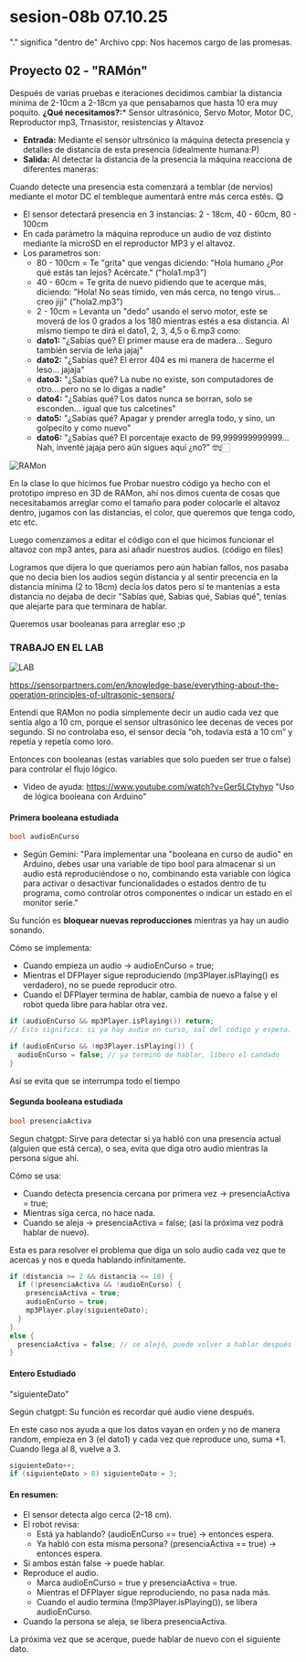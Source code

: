 # sesion-08b 07.10.25

"." significa "dentro de"
Archivo cpp: Nos hacemos cargo de las promesas.

## Proyecto 02 - "RAMón"

Después de varias pruebas e iteraciones decidimos cambiar la distancia mínima de 2-10cm a 2-18cm ya que pensabamos que hasta 10 era muy poquito.
**¿Qué necesitamos?:*** Sensor ultrasónico, Servo Motor, Motor DC, Reproductor mp3, Trnasistor, resistencias y Altavoz 

+ **Entrada:** Mediante el sensor ultrsónico la máquina detecta presencia y detalles de distancia de esta presencia (idealmente humana:P)
+ **Salida:** Al detectar la distancia de la presencia la máquina reacciona de diferentes maneras:

Cuando detecte una presencia esta comenzará a temblar (de nervios) mediante el motor DC el tembleque aumentará entre más cerca estés. 😋
+ El sensor detectará presencia en 3 instancias: 2 - 18cm, 40 - 60cm, 80 - 100cm
+ En cada parámetro la máquina reproduce un audio de voz distinto mediante la microSD en el reproductor MP3 y el altavoz.
+ Los parametros son:
    + 80 - 100cm = Te "grita" que vengas diciendo: "Hola humano ¿Por qué estás tan lejos? Acércate." ("hola1.mp3")
    + 40 - 60cm = Te grita de nuevo pidiendo que te acerque más, diciendo: "Hola! No seas timido, ven más cerca, no tengo virus... creo jiji" ("hola2.mp3")
    + 2 - 10cm = Levanta un "dedo" usando el servo motor, este se moverá de los 0 grados a los 180 mientras estés a esa distancia. Al mismo tiempo te dirá el dato1, 2, 3, 4,5 o 6.mp3 como: 
   + **dato1:** "¿Sabías qué? El primer mause era de madera... Seguro también servía de leña jajaj"
   + **dato2:** "¿Sabías qué? El error 404 es mi manera de hacerme el leso... jajaja"
   + **dato3:** "¿Sabías qué? La nube no existe, son computadores de otro... pero no se lo digas a nadie"
   + **dato4:** "¿Sabías qué? Los datos nunca se borran, solo se esconden... igual que tus calcetines"
   + **dato5:** "¿Sabías qué? Apagar y prender arregla todo, y sino, un golpecito y como nuevo"
   + **dato6:** "¿Sabías qué? El porcentaje exacto de 99,999999999999... Nah, inventé jajaja pero aún sigues aquí ¿no?" 🤓☝🏻
 
![RAMon](./imagenes/RAMoncito.png)

En la clase lo que hicimos fue Probar nuestro código ya hecho con el prototipo impreso en 3D de RAMon, ahí nos dimos cuenta de cosas que necesitabamos arreglar como el tamaño para poder colocarle el altavoz dentro, jugamos con las distancias, el color, que queremos que tenga codo, etc etc.

Luego comenzamos a editar el código con el que hicimos funcionar el altavoz con mp3 antes, para así añadir nuestros audios. (código en files)

Logramos que dijera lo que queriamos pero aún habian fallos, nos pasaba que no decia bien los audios según distancia y al sentir precencia en la distancia mínima (2 to 18cm) decía los datos pero si te mantenías a esta distancia no dejaba de decir "Sabías qué, Sabias qué, Sabias qué", tenías que alejarte para que terminara de hablar.

Queremos usar booleanas para arreglar eso ;p

### TRABAJO EN EL LAB
![LAB](./imagenes/IMG_2268.jpeg)

<https://sensorpartners.com/en/knowledge-base/everything-about-the-operation-principles-of-ultrasonic-sensors/>

Entendí que RAMon no podía simplemente decir un audio cada vez que sentía algo a 10 cm, porque el sensor ultrasónico lee decenas de veces por segundo. Si no controlaba eso, el sensor decía “oh, todavía está a 10 cm” y repetía y repetía como loro.

Entonces con booleanas (estas variables que solo pueden ser true o false) para controlar el flujo lógico.

+ Video de ayuda: <https://www.youtube.com/watch?v=Ger5LCtyhyo> "Uso de lógica booleana con Arduino"

#### Primera booleana estudiada
```cpp
bool audioEnCurso
```

+ Según Gemini: "Para implementar una "booleana en curso de audio" en Arduino, debes usar una variable de tipo bool para almacenar si un audio está reproduciéndose o no, combinando esta variable con lógica para activar o desactivar funcionalidades o estados dentro de tu programa, como controlar otros componentes o indicar un estado en el monitor serie."

Su función es **bloquear nuevas reproducciones** mientras ya hay un audio sonando.

Cómo se implementa:

 + Cuando empieza un audio → audioEnCurso = true;
 + Mientras el DFPlayer sigue reproduciendo (mp3Player.isPlaying() es verdadero), no se puede reproducir otro.
 + Cuando el DFPlayer termina de hablar, cambia de nuevo a false y el robot queda libre para hablar otra vez.
 
```cpp
if (audioEnCurso && mp3Player.isPlaying()) return;  
// Esto significa: si ya hay audio en curso, sal del código y espera.
```
```cpp
if (audioEnCurso && !mp3Player.isPlaying()) {
  audioEnCurso = false; // ya terminó de hablar, libero el candado
}
```
Así se evita que se interrumpa todo el tiempo

#### Segunda booleana estudiada
```cpp
bool presenciaActiva
```

Segun chatgpt: Sirve para detectar si ya habló con una presencia actual (alguien que está cerca), o sea, evita que diga otro audio mientras la persona sigue ahí.

Cómo se usa:

 + Cuando detecta presencia cercana por primera vez → presenciaActiva = true;
 + Mientras siga cerca, no hace nada.
 + Cuando se aleja → presenciaActiva = false; (así la próxima vez podrá hablar de nuevo).

Esta es para resolver el problema que diga un solo audio cada vez que te acercas y nos e queda hablando infinitamente.

```cpp
if (distancia >= 2 && distancia <= 18) {
  if (!presenciaActiva && !audioEnCurso) {
    presenciaActiva = true;
    audioEnCurso = true;
    mp3Player.play(siguienteDato);
  }
}
else {
  presenciaActiva = false; // se alejó, puede volver a hablar después
}
```

#### Entero Estudiado

"siguienteDato"

Según chatgpt: Su función es recordar qué audio viene después.

En este caso nos ayuda a que los datos vayan en orden y no de manera random, empieza en 3 (el dato1) y cada vez que reproduce uno, suma +1.
Cuando llega al 8, vuelve a 3.

```cpp
siguienteDato++;
if (siguienteDato > 8) siguienteDato = 3;
```

#### En resumen:

+ El sensor detecta algo cerca (2–18 cm).
+ El robot revisa:
   + Está ya hablando? (audioEnCurso == true) → entonces espera.
   + Ya habló con esta misma persona? (presenciaActiva == true) → entonces espera.
+ Si ambos están false → puede hablar.
+ Reproduce el audio.
   + Marca audioEnCurso = true y presenciaActiva = true.
   + Mientras el DFPlayer sigue reproduciendo, no pasa nada más.
   + Cuando el audio termina (!mp3Player.isPlaying()), se libera audioEnCurso.
+ Cuando la persona se aleja, se libera presenciaActiva.

La próxima vez que se acerque, puede hablar de nuevo con el siguiente dato.

 
